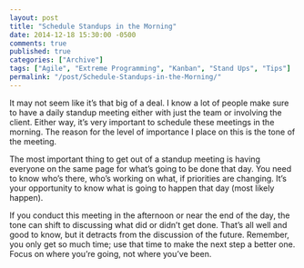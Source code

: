 ```yaml
---
layout: post
title: "Schedule Standups in the Morning"
date: 2014-12-18 15:30:00 -0500
comments: true
published: true
categories: ["Archive"]
tags: ["Agile", "Extreme Programming", "Kanban", "Stand Ups", "Tips"]
permalink: "/post/Schedule-Standups-in-the-Morning/"
---
```

<!-- more -->



<p>It may not seem like it’s that big of a deal. I know a lot of people make sure to have a daily standup meeting either with just the team or involving the client. Either way, it’s very important to schedule these meetings in the morning. The reason for the level of importance I place on this is the tone of the meeting.</p>  <p>The most important thing to get out of a standup meeting is having everyone on the same page for what’s going to be done that day. You need to know who’s there, who’s working on what, if priorities are changing. It’s your opportunity to know what is going to happen that day (most likely happen).</p>  <p>If you conduct this meeting in the afternoon or near the end of the day, the tone can shift to discussing what did or didn’t get done. That’s all well and good to know, but it detracts from the discussion of the future. Remember, you only get so much time; use that time to make the next step a better one. Focus on where you’re going, not where you’ve been.</p>
